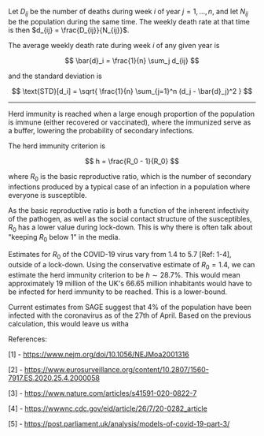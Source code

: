 Let $D_{ij}$ be the number of deaths during week $i$ of year $j = 1, \dots, n$, and let $N_{ij}$ be the population during the same time. The weekly death rate at that time is then $d_{ij} = \frac{D_{ij}}{N_{ij}}$.

The average weekly death rate during week $i$ of any given year is

$$
\bar{d}_i = \frac{1}{n} \sum_j d_{ij}
$$

and the standard deviation is

$$
\text{STD}[d_i] = \sqrt{ \frac{1}{n} \sum_{j=1}^n (d_j - \bar{d}_j)^2 }
$$

---

Herd immunity is reached when a large enough proportion of the population is immune (either recovered or vaccinated), where the immunized serve as a buffer, lowering the probability of secondary infections.

The herd immunity criterion is

$$
h = \frac{R_0 - 1}{R_0}
$$

where $R_0$ is the basic reproductive ratio, which is the number of secondary infections produced by a typical case of an infection in a population where everyone is susceptible.

As the basic reproductive ratio is both a function of the inherent infectivity of the pathogen, as well as the social contact structure of the susceptibles, $R_0$ has a lower value during lock-down. This is why there is often talk about "keeping $R_0$ below $1$" in the media.

Estimates for $R_0$ of the COVID-19 virus vary from $1.4$ to $5.7$ [Ref: 1-4], outside of a lock-down. Using the conservative estimate of $R_0 = 1.4$, we can estimate the herd immunity criterion to be $h \sim 28.7\%$. This would mean approximately $19$ million of the UK's $66.65$ million inhabitants would have to be infected for herd immunity to be reached. This is a lower-bound.

Current estimates from SAGE suggest that 4% of the population have been infected with the coronavirus as of the 27th of April. Based on the previous calculation, this would leave us witha 

References:

[1] - https://www.nejm.org/doi/10.1056/NEJMoa2001316

[2] - https://www.eurosurveillance.org/content/10.2807/1560-7917.ES.2020.25.4.2000058

[3] - https://www.nature.com/articles/s41591-020-0822-7

[4] - https://wwwnc.cdc.gov/eid/article/26/7/20-0282_article

[5] - https://post.parliament.uk/analysis/models-of-covid-19-part-3/
<!--stackedit_data:
eyJoaXN0b3J5IjpbMTA3MDExNzM5MSwtMjMyMjQ4OTMyLDgyOD
E4NjMxMV19
-->